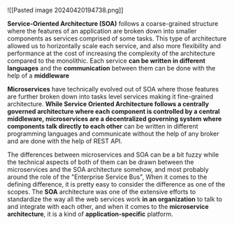 ![[Pasted image 20240420194738.png]]

**Service-Oriented Architecture (SOA)** follows a coarse-grained structure where the features of an application are broken down into smaller components as services comprised of some tasks. This type of architecture allowed us to horizontally scale each service, and also more flexibility and performance at the cost of increasing the complexity of the architecture compared to the monolithic. Each service **can be written in different languages** and the **communication** between them can be done with the help of a **middleware**

**Microservices** have technically evolved out of SOA where those features are further broken down into tasks level services making it fine-grained architecture. **While Service Oriented Architecture follows a centrally governed architecture where each component is controlled by a central middleware, microservices are a decentralized governing system where components talk directly to each other** can be written in different programming languages and communicate without the help of any broker and are done with the help of REST API.

The differences between microservices and SOA can be a bit fuzzy while the technical aspects of both of them can be drawn between the microservices and the SOA architecture somehow, and most probably around the role of the "Enterprise Service Bus", When it comes to the defining difference, it is pretty easy to consider the difference as one of the scopes. The **SOA** architecture was one of the extensive efforts to standardize the way all the web services work **in an organization** to talk to and integrate with each other, and when it comes to the **microservice architecture**, it is a kind of **application-specific** platform.